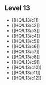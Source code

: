 ## Level 13
- [[HQ/L13/c1]]
- [[HQ/L13/c2]]
- [[HQ/L13/c3]]
- [[HQ/L13/c4]]
- [[HQ/L13/c5]]
- [[HQ/L13/c6]]
- [[HQ/L13/c7]]
- [[HQ/L13/c8]]
- [[HQ/L13/c9]]
- [[HQ/L13/c10]]
- [[HQ/L13/c11]]
- [[HQ/L13/c12]]
